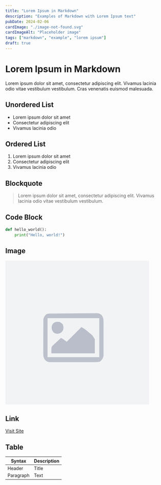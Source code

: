 ```yaml
---
title: "Lorem Ipsum in Markdown"
description: "Examples of Markdown with Lorem Ipsum text"
pubDate: 2024-02-06
cardImage: "./image-not-found.svg"
cardImageAlt: "Placeholder image"
tags: ["markdown", "example", "lorem ipsum"]
draft: true
---
```


# Lorem Ipsum in Markdown

Lorem ipsum dolor sit amet, consectetur adipiscing elit. Vivamus lacinia odio vitae vestibulum vestibulum. Cras venenatis euismod malesuada.

## Unordered List

- Lorem ipsum dolor sit amet
- Consectetur adipiscing elit
- Vivamus lacinia odio

## Ordered List

1. Lorem ipsum dolor sit amet
2. Consectetur adipiscing elit
3. Vivamus lacinia odio

## Blockquote

> Lorem ipsum dolor sit amet, consectetur adipiscing elit. Vivamus lacinia odio vitae vestibulum vestibulum.

## Code Block

```python
def hello_world():
    print("Hello, world!")
```

## Image

![Placeholder image](./image-not-found.svg)

## Link

[Visit Site](https://www.antkayaiklimlendirme.com)

## Table

| Syntax    | Description |
| --------- | ----------- |
| Header    | Title       |
| Paragraph | Text        |
